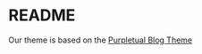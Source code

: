 # README

Our theme is based on the [Purpletual Blog Theme](https://github.com/chrisrhymes/purpletual-blog-theme)
